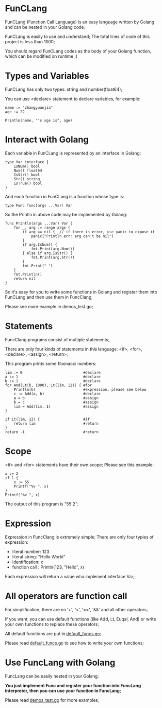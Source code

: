# FunCLang
FunCLang (Function Call Language) is an easy language written by Golang and can be nested in your Golang code;

FunCLang is easily to use and understand; The total lines of code of this project is less than 1000;

You should regard FunCLang codes as the body of your Golang function, which can be modified on runtime ;)

# Types and Variables
FunCLang has only two types: string and number(float64);

You can use &lt;declare&gt; statement to declare variables, for example:

```
name := "zhangyuanjia"
age := 22

Println(name, "'s age is", age)
```

# Interact with Golang
Each variable in FunCLang is represented by an interface in Golang:

```
type Var interface {
	IsNum() bool
	Num() float64
	IsStr() bool
	Str() string
	IsTrue() bool
}
```

And each function in FunCLang is a function whose type is:

```
type Func func(args ...Var) Var
```

So the Println in above code may be implemented by Golang:

```
func Println(args ...Var) Var {
	for _, arg := range args {
        if arg == nil {  // if there is error, use panic to expose it
            panic("Println err: arg can't be nil")
        }
		if arg.IsNum() {
			fmt.Print(arg.Num())
		} else if arg.IsStr() {
			fmt.Print(arg.Str())
		}
		fmt.Print(" ")
	}
	fmt.Println()
	return nil
}
```

So it's easy for you to write some functions in Golang and register them into FunCLang and then use them in FuncClang;

Please see more example in demos_test.go;


# Statements
FuncClang programs consist of multiple statements;

There are only four kinds of statements in this language: &lt;if&gt;, &lt;for&gt;, &lt;declare&gt;, &lt;assign&gt;, &lt;return&gt;;

This program prints some fibonacci numbers:

```
lim := 0                            #declare
a := 1                              #declare
b := 1                              #declare
for And(Lt(b, 1000), Lt(lim, 12)) { #for
    Println(b)                      #expression, please see below
    c := Add(a, b)                  #declare
    a = b                           #assign
    b = c                           #assign
    lim = Add(lim, 1)               #assign
}

if Lt(lim, 12) {                    #if
    return lim                      #return
}
return -1                           #return
```

# Scope
&lt;if&gt; and &lt;for&gt; statements have their own scope; Please see this example:

```
x := 2
if 1 {
    x := 55
    Printf("%v ", x)
}
Printf("%v ", x)
```

The output of this program is "55 2";

# Expression
Expression in FuncClang is extremely simple; There are only four typies of expression: 

+ literal number: 123
+ literal string: "Hello World"
+ identification: x
+ function call : Println(123, "Hello", x)

Each expression will return a value who implement interface Var;

# All operators are function call
For simplification, there are no '+', '<', '==', '&&' and all other operators;

If you want, you can use default functions (like Add, Lt, Euqal, And) or write your own functions to replace these operators;

All default functions are put in <a href="https://github.com/qw4990/FuncLang/blob/master/default_funcs.go">default_funcs.go</a>;

Please read <a href="https://github.com/qw4990/FuncLang/blob/master/default_funcs.go">default_funcs.go</a> to see how to write your own functions;

# Use FuncLang with Golang
FuncLang can be easily nested in your Golang;

<b>You just implement Func and register your function into FuncLang interpreter, then you can use your function in FuncLang;</b>

Please read <a href="https://github.com/qw4990/FuncLang/blob/master/demos_test.go">demos_test.go</a> for more examples;